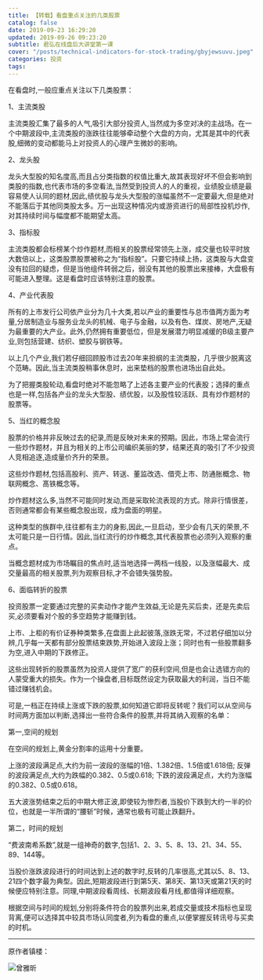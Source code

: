 ```yaml
---
title: 【转载】看盘重点关注的几类股票
catalog: false
date: 2019-09-23 16:29:20
updated: 2019-09-26 09:23:20
subtitle: 君弘在线盘后大讲堂第一课
cover: "/posts/technical-indicators-for-stock-trading/gbyjewsuvu.jpeg"
categories: 投资
tags: 
---
```


在看盘时,一般应重点关注以下几类股票：

<!--more--> 

1、主流类股

主流类股汇集了最多的人气,吸引大部分投资人,当然成为多空对决的主战场。在一个中期波段中,主流类股的涨跌往往能够牵动整个大盘的方向，尤其是其中的代表股,细微的变动都能马上对投资人的心理产生微妙的影响。

2、龙头股

龙头大型股的知名度高,而且占分类指数的权值比重大,故其表现好坏不但会影响到类股的指数,也代表市场的多空看法,当然受到投资人的人的重视，业绩股业绩是最容易使人认同的题材,因此,绩优股与龙头大型股的涨幅虽然不一定要最大,但是绝对不能落后于其他同类股太多。万一出现这种情况内或游资进行的局部性投机炒作,对其持续时间与幅度都不能期望太高。

3、指标股

主流类股都会标榜某个炒作题材,而相关的股票经常领先上涨，成交量也较平时放大数倍以上，这类股票股票被称之为“指标股”。只要它持续上扬，这类股与大盘变没有拉回的疑虑，但是当他组件转弱之后，弱没有其他的股票出来接棒，大盘极有可能进入整理。这是看盘时应该特别注意的股票。

4、产业代表股

所有的上市发行公司依产业分为几十大类,若以产业的重要性与总市值两方面为考量,分居制造业与服务业龙头的机械、电子与金融，以及有色、煤炭、房地产,无疑为最重要的大产业。此外,仍然拥有重要低位，但是发展潜力明显减缓的B级主要产业,则包括营建、纺织、塑胶与钢铁等。

以上几个产业,我们若仔细回顾股市过去20年来担纲的主流类股，几乎很少脱离这个范畴。因此,当主流类股稍事休息时，出来垫档的股票也进场出自此处。

为了把握类股轮动,看盘时绝对不能忽略了上述各主要产业的代表股；选择的重点也是一样,包括各产业的龙头大型股、绩优股，以及股性较活跃、具有炒作题材的股票等。

5、当红的概念股

股票的价格并非反映过去的纪录,而是反映对未来的预期。因此，市场上常会流行一些炒作题材，并且为相关的上市公司编织美丽的梦，结果还真的吸引了不少投资人竞相追逐,造成量价齐升的荣景。

这些炒作题材,包括高股利、资产、转送、董监改选、借壳上市、防通胀概念、物联网概念、髙铁概念等。

炒作题材这么多,当然不可能同时发动,而是采取轮流表现的方式。除非行情很差，否则通常都会有某些概念股出现，成为盘面的明星。

这种类型的族群中,往往都有主力的身影,因此,一旦启动，至少会有几天的荣景,不太可能只是一日行情。因此,当红流行的炒作概念,其代表股票也必须列入观察的重点。

当概念题材成为市场瞩目的焦点时,适当地选择一两档一线股，以及涨幅最大、成交量最高的相关股票,列为观察目标,才不会错失强势股。



6、面临转折的股票

投资股票一定要通过完整的买卖动作才能产生效益,无论是先买后卖，还是先卖后买,必须要看对个股的多空趋势才能赚到钱。

上市、上柜的有价证券种类繁多,在盘面上此起彼落,涨跌无常，不过若仔细加以分辨,几乎每一天都有部分股票结束跌势,开始进入波段上涨；同时也有一些股票翻多为空,进入中期的下跌修正。

这些出现转折的股票虽然为投资人提供了宽广的获利空间,但是也会让选错方向的人蒙受重大的损失。作为一个操盘者,目标既然设定为获取最大的利润，当日不能错过赚钱机会。

可是,一档正在持续上涨或下跌的股票,如何知道它即将反转呢？我们可以从空间与时间两方面加以判断,选择出一些符合条件的股票,并将其纳入观察的名单：

第一,空间的规划

在空间的规划上,黄金分割率的运用十分重要。

上涨的波段满足点,大约为前一波段的涨幅的1倍、1.382倍、1.5倍或1.618倍;
反弹的波段满足点,大约为跌幅的0.382、0.5或0.618;
下跌的波段满足点，大约为涨幅的0.382、0.5或0.618。

五大波涨势结束之后的中期大修正波,即使较为惨烈者,当股价下跌到大约一半的价位，也就是一半所谓的“腰斩”时候，通常也极有可能止跌翻升。

第二，时间的规划

“费波南希系数”,就是一组神奇的数字,包括1、2、3、5、8、13、21、34、55、89、144等。

当股价涨跌波段进行的时间达到上述的数字时,反转的几率很高,尤其以5、8、13、21四个数字最为典型。因此,短期波段进行到第5天、第8天、第13天或第21天的时候便应特别注意。同理,中期波段看周线、长期波段看月线,都值得详细观察。

根据空间与时间的规划,分别将条件符合的股票列出来,若成交量或技术指标也呈现背离,便可以选择其中较具市场认同度者,列为看盘的重点,以便掌握反转讯号与买卖的时机。

<hr />

原作者镇楼：

![曾雅昕](271328129792_3541.png)